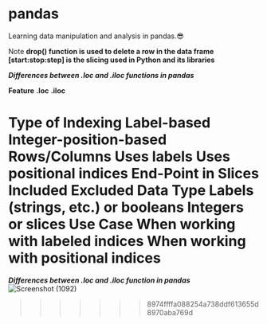 # pandas
Learning data manipulation and analysis in pandas.😎

Note
**drop() function is used to delete a row in the data frame**
**[start:stop:step] is the slicing used in Python and its libraries**

***Differences between .loc and .iloc functions in pandas***

**Feature**                         **.loc**                                  **.iloc**

Type of Indexing	              Label-based        	                    Integer-position-based
Rows/Columns	                  Uses labels	                            Uses positional indices
End-Point in Slices	              Included	                                Excluded
Data Type	                      Labels (strings, etc.) or booleans	    Integers or slices
Use Case	                      When working with labeled indices      	When working with positional indices
=======

***Differences between .loc and .iloc function in pandas***
![Screenshot (1092)](https://github.com/user-attachments/assets/32f821c9-42ce-4653-ba14-4a206e46e0c4)
>>>>>>> 8974ffffa088254a738ddf613655d8970aba769d
